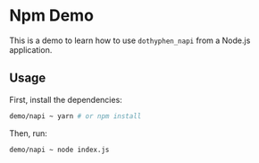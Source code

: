 # Npm Demo

This is a demo to learn how to use `dothyphen_napi` from a Node.js application.

## Usage

First, install the dependencies:

```bash
demo/napi ~ yarn # or npm install
```

Then, run:

```bash
demo/napi ~ node index.js
```
